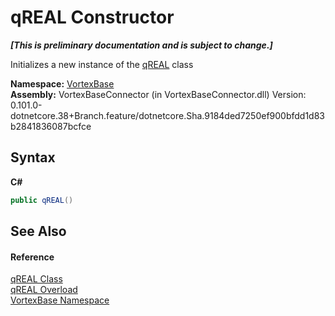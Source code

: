 # qREAL Constructor 
 _**\[This is preliminary documentation and is subject to change.\]**_

Initializes a new instance of the <a href="T_VortexBase_qREAL.md">qREAL</a> class

**Namespace:**&nbsp;<a href="N_VortexBase.md">VortexBase</a><br />**Assembly:**&nbsp;VortexBaseConnector (in VortexBaseConnector.dll) Version: 0.101.0-dotnetcore.38+Branch.feature/dotnetcore.Sha.9184ded7250ef900bfdd1d83b2841836087bcfce

## Syntax

**C#**<br />
``` C#
public qREAL()
```


## See Also


#### Reference
<a href="T_VortexBase_qREAL.md">qREAL Class</a><br /><a href="Overload_VortexBase_qREAL__ctor.md">qREAL Overload</a><br /><a href="N_VortexBase.md">VortexBase Namespace</a><br />
